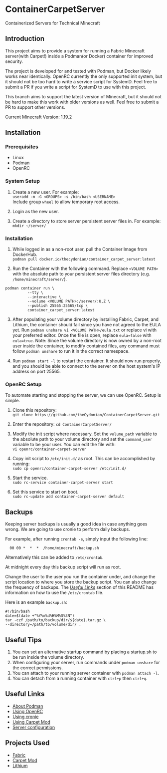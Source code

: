 # ContainerCarpetServer

Containerized Servers for Technical Minecraft

## Introduction

This project aims to provide a system for running a Fabric Minecraft 
server(with Carpet!) inside a Podman(or Docker) container for improved 
security.

The project is developed for and tested with Podman, but Docker likely works 
near identically. OpenRC currently the only supported init system, but 
it should not be too hard to write a service script for SystemD. Feel free to 
submit a PR if you write a script for SystemD to use with this project.

This branch aims to support the latest version of Minecraft, but it should not 
be hard to make this work with older versions as well. Feel free to submit a 
PR to support other versions.

Current Minecraft Version: 1.19.2

## Installation

### Prerequisites

* Linux
* Podman
* OpenRC

### System Setup

1. Create a new user.
For example: 
<br/>`useradd -m -G <GROUPS> -s /bin/bash <USERNAME>`<br/>
Include group `wheel` to allow temporary root access.

2. Login as the new user.

3. Create a directory to store server persistent server files in. For example: 
</br>`mkdir ~/server/`</br>

### Installation

1. While logged in as a non-root user, pull the Container Image from DockerHub. 
<br/>`podman pull docker.io/thecydonian/container_carpet_server:latest`<br/>

2. Run the Container with the following command. Replace `<VOLUME PATH>` with 
the absolute path to your persistent server files directory 
(e.g. `/home/minecraft/server/`).
```
podman container run \
          --tty \
          --interactive \
          --volume <VOLUME PATH>:/server/:U,Z \
          --publish 25565:25565/tcp \
          container_carpet_server:latest
```

3. After populating your volume directory by installing Fabric, Carpet, and 
Lithium, the container should fail since you have not agreed to the EULA yet. 
Run `podman unshare vi <VOLUME PATH>/eula.txt` or replace vi with your 
preferred editor. Once the file is open, replace `eula=false` with `eula=true`. 
Note: Since the volume directory is now owned by a non-root user inside the 
container, to modify contained files, any command must follow `podman unshare` 
to run it in the correct namespace.

4. Run `podman start -l` to restart the container. It should now run properly, 
and you should be able to connect to the server on the host system's IP address 
on port 25565.

### OpenRC Setup

To automate starting and stopping the server, we can use OpenRC. Setup is simple.

1. Clone this repository: 
<br/>`git clone https://github.com/theCydonian/ContainerCarpetServer.git`</br>

2. Enter the repository: `cd ContainerCarpetServer/`

3. Modify the init script where necessary. Set the `volume_path` variable to 
the absolute path to your volume directory and set the `command_user` 
variable to be your user. You can edit the file with:
<br/>`vi openrc/container-carpet-server`</br>

4. Copy init script to `/etc/init.d/` as root. This can be accomplished by 
running: 
<br/>`sudo cp openrc/container-carpet-server /etc/init.d/`

5. Start the service.
<br/>`sudo rc-service container-carpet-server start`<br/>

6. Set this service to start on boot.
<br/>`sudo rc-update add container-carpet-server default`<br/>

## Backups

Keeping server backups is usually a good idea in case anything goes wrong. We 
are going to use cronie to perform daily backups.

For example, after running `crontab -e`, simply input the following line:

```
  00 00 *  *  *  /home/minecraft/backup.sh
```

Alternatively this can be added to `/etc/crontab`.

At midnight every day this backup script will run as root.

Change the user to the user you run the container under, and change the script 
location to where you store the backup script. You can also change the 
frequency of backups. The <i><a href="#UL">Useful Links</a></i> section of this 
README has information on how to use the `/etc/crontab` file.

Here is an example `backup.sh`:

```
#!/bin/bash
date=$(date +"%Y%m%d%H%M%S%3N")
tar -czf /path/to/backup/dir/${date}.tar.gz \
--directory=/path/to/volume/dir/ .
```

## Useful Tips

1. You can set an alternative startup command by placing a startup.sh to be run 
inside the volume directory.
2. When configuring your server, run commands under `podman unshare` 
for the correct permissions.
2. You can attach to your running server container with `podman attach -l`.
3. You can detach from a running container with `ctrl+p` then `ctrl+q`.

## <span id="UL">Useful Links</span>

* [About Podman](https://docs.podman.io/en/latest/index.html)
* [Using OpenRC](https://wiki.gentoo.org/wiki/OpenRC)
* [Using cronie](https://docs.rockylinux.org/guides/automation/cronie/)
* [Using Carpet Mod](https://youtu.be/Lt-ooRGpLz4)
* [Server configuration](https://minecraft.fandom.com/wiki/Server.properties)

## Projects Used

* [Fabric](https://fabricmc.net/)
* [Carpet Mod](https://github.com/gnembon/fabric-carpet)
* [Lithium](https://github.com/CaffeineMC/lithium-fabric)
